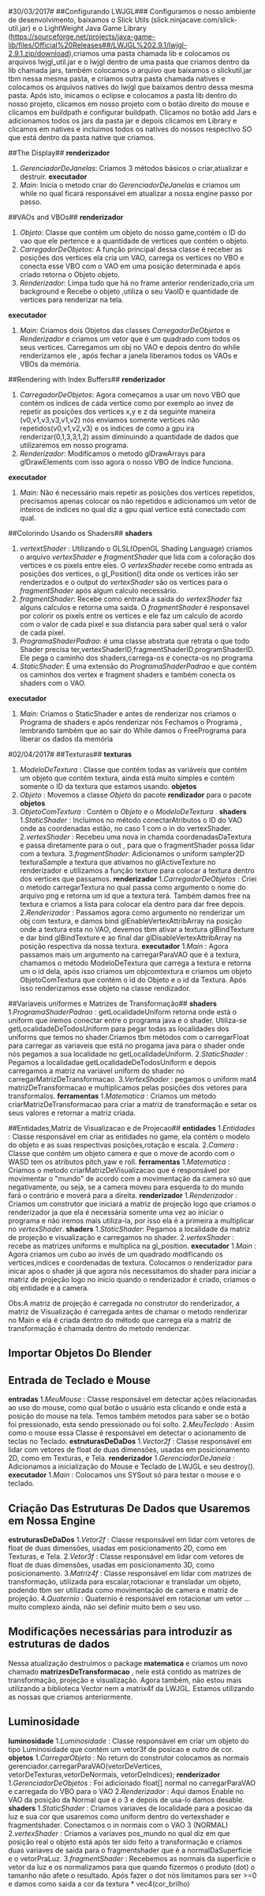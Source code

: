 #30/03/2017#
##Configurando LWJGL###
Configuramos o nosso ambiente de desenvolvimento, baixamos o Slick Utils (slick.ninjacave.com/slick-util.jar) e o LightWeight Java Game Library (https://sourceforge.net/projects/java-game-lib/files/Official%20Releases##/LWJGL%202.9.1/lwjgl-2.9.1.zip/download),criamos uma pasta chamada lib e colocamos os arquivos lwjgl_util.jar e o lwjgl dentro de uma pasta que criamos dentro da lib chamada jars, também colocamos o arquivo que baixamos o slickutil.jar tbm nessa mesma pasta, e criamos outra pasta chamada natives e colocamos os arquivos natives do lwjgl que baixamos dentro dessa mesma pasta. Após isto, inicamos o eclipse e colocamos a pasta lib dentro do nosso projeto, clicamos em nosso projeto com o botão direito do mouse e clicamos em buildpath e configurar buildpath. Clicamos no botão add Jars e adicionamos todos os jars da pasta jar e depois clicamos em Library e clicamos em natives e incluimos todos os natives do nossos respectivo SO que está dentro da pasta native que criamos.

##The Display##
**renderizador**
1. *GerenciadorDeJanelas*: Criamos 3 métodos básicos o criar,atualizar e destruir. 
**executador**
1. *Main*: Inicia o metodo criar do  *GerenciadorDeJanelas* e criamos um while no qual ficará responsável em atualizar a nossa engine passo por passo. 

##VAOs and VBOs##
**renderizador**
1. *Objeto*: Classe que contém um objeto do nosso game,contém o ID do vao que ele pertence e a quantidade de vertices que contém o objeto. 
2. *CarregadorDeObjetos*: A função principal dessa classe é receber as posições dos vertices ela cria um VAO, carrega os vertices no VBO e conecta esse VBO com o VAO em uma posição determinada e após criado retorna o Objeto objeto.
3. *Renderizador*: Limpa tudo que há no frame anterior renderizado,cria um background e Recebe o objeto ,utiliza o seu VaoID e quantidade de vertices para renderizar na tela.
 
**executador**
1. *Main*: Criamos dois Objetos das classes *CarregadorDeObjetos* e *Renderizador* e criamos um vetor que é um quadrado com todos os seus vertices. Carregamos um obj no VAO e depois dentro do while renderizamos ele , após fechar a janela liberamos todos os VAOs e VBOs da memória.

##Rendering with Index Buffers##
**renderizador**
1. *CarregadorDeObjetos*: Agora começamos a usar um novo VBO que contém os indices de cada vertice como por exemplo ao invez de repetir as posições dos vertices x,y e z da seguinte maneira (v0,v1,v3,v3,v1,v2) nós enviamos somente vertices não repetidos(v0,v1,v2,v3) e os indices de como a gpu ira renderizar(0,1,3,3,1,2) assim diminuindo a quantidade de dados que utilizaremos em nosso programa.
3. *Renderizador*: Modificamos o metodo glDrawArrays para glDrawElements com isso agora o nosso VBO de Indice funciona.
 
**executador**
1. *Main*: Não é necessário mais repetir as posições dos vertices repetidos, precisamos apenas colocar os não repetidos e adicionamos um vetor de inteiros de indices no qual diz a gpu qual vertice está conectado com qual.

##Colorindo Usando os Shaders##
**shaders**
1. *vertextShader* : Utilizando o GLSL(OpenGL Shading Language) criamos o arquivo *vertexShader* e *fragmentShader* que lida com a coloração dos vertices e os pixels entre eles. O *vertexShader* recebe como entrada as posições dos vertices, o gl_Position() dita onde os vertices irão ser renderizados e o output do *vertexShader* são os vertices para o *fragmentShader* após algum calculo necessário.
2. *fragmentShader*: Recebe como entrada a saida do *vertexShader* faz alguns calculos e retorna uma saida. O *fragmentShader* é responsavel por colorir os pixels entre os vertices e ele faz um calculo de acordo com o valor de cada pixel e sua distancia para saber qual será o valor de cada pixel.
3. *ProgramaShaderPadrao*: é uma classe abstrata que retrata o que todo Shader precisa ter,vertexShaderID,fragmentShaderID,programShaderID. Ele pega o caminho dos shaders,carrega-os e conecta-os no programa
4. *StaticShader*: É uma extensão do *ProgramaShaderPadrao* e que contém os caminhos dos vertex e fragment shaders e também conecta os shaders com o VAO. 
 
**executador**
1. *Main*: Criamos o StaticShader e antes de renderizar nos criamos o Programa de shaders e após renderizar nós Fechamos o Programa , lembrando também que ao sair do While damos o FreePrograma para liberar os dados da memória

#02/04/2017#
##Texturas##
**texturas**
1. *ModeloDeTextura* : Classe que contém todas as variáveis que contém um objeto que contém textura, ainda está muito simples e contém somente o ID da textura que estamos usando. 
**objetos**
1. *Objeto* : Movemos a classe *Objeto* do pacote **rendizador** para o pacote **objetos**
2. *ObjetoComTextura* : Contém o *Objeto* e o *ModeloDeTextura* .
**shaders**
1.*StaticShader* : Incluímos no método conectarAtributos o ID do VAO onde as coordenadas estão, no caso 1 com o in do vertexShader.
2.*vertexShader* : Recebeu uma nova in chamda coordenadasDaTextura e passa diretamente para o out , para que o fragmentShader possa lidar com a textura.
3.*fragmentShader*: Adicionamos o uniform sampler2D texturaSample a textura que ativamos no glActiveTexture no renderizador e utilizamos a função texture para colocar a textura dentro dos vertices que passamos.
**renderizador**
1.*CarregadorDeObjetos* : Criei o metodo carregarTextura no qual passa como argumento o nome do arquivo png e retorna um id que a textura terá. Também damos free na textura e criamos a lista para colocar ela dentro para dar free depois.
2.*Renderizador* : Passamos agora como argumento no renderizar um obj com textura, e damos bind glEnableVertexAttribArray na posição onde a textura esta no VAO, devemos tbm ativar a textura glBindTexture e dar bind glBindTexture e ao final dar glDisableVertexAttribArray na posição respectiva da nossa textura.
**executador**
1.*Main* : Agora passamos mais um argumento na carregarParaVAO que é a textura, chamamos o método ModeloDeTextura que carrega a textura e retorna um o id dela, após isso criamos um objcomtextura e criamos um objeto  ObjetoComTextura que contém o id do Objeto e o id da Textura. Após isso renderizamos esse objeto na classe rendizador.

##Variaveis uniformes e Matrizes de Transformação##
**shaders**
1.*ProgramaShaderPadrao* : getLocalidadeUniform retorna onde está o uniform que iremos conectar entre o programa java e o shader. Utiliza-se getLocalidadeDeTodosUniform para pegar todas as localidades dos uniforms que temos no shader.Criamos tbm métodos com o carregarFloat para carregar as variaveis que está no progama java para o shader onde nós pegamos a sua localidade no getLocalidadeUniform.
2.*StaticShader* : Pegamos a localidadae getLocalidadeDeTodosUniform e depois carregamos a matriz na variavel uniform do shader no carregarMatrizDeTransformacao.
3.*VertexShader* : pegamos o uniform mat4 matrizDeTransformacao e multiplicamos pelas posições dos vetores para transformalos.
**ferramentas**
1.*Matematica* : Criamos um método criarMatrizDeTransformacao para criar a matriz de transformação e setar os seus valores e retornar a matriz criada.

##Entidades,Matriz de Visualizacao e de Projecao##
**entidades**
1.*Entidades* : Classe responsável em criar as entidades no game, ela contém o modelo do objeto e as suas respectivas posições,rotação e escala.
2.*Camera* : Classe que contém um objeto camera e que o move de acordo com o WASD tem os atributos pitch,yaw e roll.
**ferramentas**
1.*Matematica* : Criamos o metodo criarMatrizDeVisualizacao que é responsável por movimentar o "mundo" de acordo com a movimentação da camera só que negativamente, ou seja, se a camera moveu para esquerda to do mundo fará o contrário e moverá para a direita.
**renderizador**
1.*Renderizador* : Criamos um construtor que iniciará a matriz de projeção logo que criamos o renderizador ja que ela é necessária somente uma vez ao iniciar o programa e não iremos mais utiliza-la, por isso ela é a primeira a multiplicar no *vertexShader*.
**shaders**
1.*StaticShader*: Pegamos a localidade da matriz de projeção e visualização e carregamos no shader.
2.*vertexShader* : recebe as matrizes uniforms e multiplica na gl_position.
**executador**
1.*Main* : Agora criamos um cubo ao invés de um quadrado modificando os vertices,indices e coordenadas de textura. Colocamos o renderizador para inicar apos o shader já que agora nós necessitamos do shader para iniciar a matriz de projeção logo no inicio quando o renderizador é criado, criamos o obj entidade e a camera.

Obs:A matriz de projeção é carregada no construtor do renderizador, a matriz de Visualização é carregada antes de chamar o metodo renderizar no Main e ela é criada dentro do método que carrega ela a matriz de transformação é chamada dentro do metodo renderizar.

## Importar Objetos Do Blender ##

## Entrada de Teclado e Mouse ##
**entradas**
1.*MeuMouse* : Classe responsável em detectar ações relacionadas ao uso do mouse, como qual botão o usuário esta clicando e onde está a posição do mouse na tela. Temos também metodos para saber se o botão foi pressionado, esta sendo pressionado  ou foi solto.
2.*MeuTeclado* : Assim como o mouse essa Classe é responsável em detectar o acionamento de teclas no Teclado.
**estruturasDeDaDos**
1.*Vector2f* : Classe responsável em lidar com vetores de float de duas dimensões, usadas em posicionamento 2D, como em Texturas, e Tela.
**renderizador**
1.*GerenciadorDeJanela* : Adicionamos a inicialização do Mouse e Teclado de LWJGL e seu destroy().
**executador**
1.*Main* : Colocamos uns SYSout só para testar o mouse e o teclado.

## Criação Das Estruturas De Dados que Usaremos em Nossa Engine ##

**estruturasDeDaDos**
1.*Vetor2f* : Classe responsável em lidar com vetores de float de duas dimensões, usadas em posicionamento 2D, como em Texturas, e Tela.
2.*Vetor3f* : Classe responsável em lidar com vetores de float de duas dimensões, usadas em posicionamento 3D, como posicionamento.
3.*Matriz4f* : Classe responsável em lidar com matrizes de transformação, utilizada para escalar,rotacionar e transladar um objeto, podendo tbm ser utilizada como movimentação de camera e matriz de projeção.
4.*Quaternio* : Quaternio é responsável em rotacionar um vetor ... muito complexo ainda, não sei definir muito bem o seu uso.

## Modificações necessárias para introduzir as estruturas de dados ##

Nessa atualização destruimos o package **matematica** e criamos um novo chamado **matrizesDeTransformacao** , nele está contido as matrizes de transformação, projeção e visualização. Agora também, não estou mais utilizando a biblioteca Vector nem a matrix4f da LWJGL. Estamos utilizando as nossas que criamos anteriormente.

## Luminosidade ##

**luminosidade**
1.*Luminosidade* : Classe responsável em criar um objeto do tipo Luminosidade que contém um vetor3f de posicao e outro de cor.
**objetos**
1.*CarregarObjeto* : No return do construtor colocamos as normais gerenciador.carregarParaVAO(vetorDeVertices, vetorDeTexturas,vetorDeNormais, vetorDeIndices);
**renderizador**
1.*GerenciadorDeObjetos* : Foi adicionado float[] normal no carregarParaVAO e carregada do VBO para o VAO
2.*Renderizador* : Aqui damos Enable no VAO da posição da Normal que é o 3 e depois de usa-lo damos desable.
**shaders**
1.*StaticShader* : Criamos variaves de localidade para a posicao da luz e sua cor que usaremos como uniform dentro do vertexshader e fragmentshader. Conectamos o in normais com o VAO 3 (NORMAL)
2.*vertexShader* : Criamos a variaves pos_mundo no qual diz em que posição real o objeto está após ter sido feito a transformação e criamos duas variaves de saida para o fragmentshader que é a normalDaSuperficie e o vetorPraLuz.
3.*fragmentShader* : Recebemos as normais da superficie o vetor da luz e os normalizamos para que quando fizermos o produto (dot) o tamanho não afete o resultado. Após fazer o dot nós limitamos para ser >=0 e damos como saida a cor da textura * vec4(cor_brilho)



